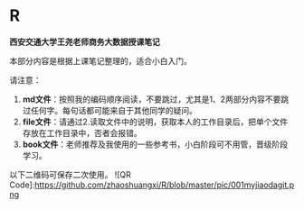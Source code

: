 # R
**西安交通大学王尧老师商务大数据授课笔记**

本部分内容是根据上课笔记整理的，适合小白入门。

请注意：

1. **md文件**：按照我的编码顺序阅读，不要跳过，尤其是1、2两部分内容不要跳过任何字。每句话都可能来自于其他同学的疑问。   
2. **file文件**：请通过2.读取文件中的说明，获取本人的工作目录后，把单个文件存放在工作目录中，否者会报错。   
3. **book文件**：老师推荐及我使用的一些参考书，小白阶段可不用管，晋级阶段学习。


以下二维码可保存二次使用。
![QR Code]:https://github.com/zhaoshuangxi/R/blob/master/pic/001myjiaodagit.png
